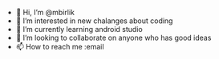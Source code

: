 - 👋 Hi, I’m @mbirlik
- 👀 I’m interested in new chalanges about coding
- 🌱 I’m currently learning android studio
- 💞️ I’m looking to collaborate on anyone who has good ideas
- 📫 How to reach me :email
<!---
mbirlik/mbirlik is a ✨ special ✨ repository because its `README.md` (this file) appears on your GitHub profile.
You can click the Preview link to take a look at your changes.
--->
